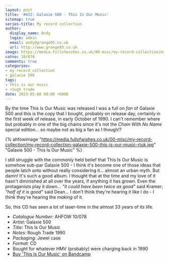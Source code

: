 ```yaml
---
layout: post
title: '#032: Galaxie 500 - This Is Our Music'
sitemap: true
series-title: My record collection 
author:
  display_name: Andy
  login: admin
  email: andy@grange85.co.uk
  url: http://www.grange85.co.uk
image: https://media.fullofwishes.co.uk/00-misc/my-record-collection/my-record-collection-galaxie-500-this-is-our-music-rtuk.jpg
catno: 10/078
comments: true
categories:
- my record collection
- galaxie 500
tags:
- this is our music
- rough trade
date: 2023-05-08 00:00 +0000
---
```

By the time This Is Our Music was released I was a full on _fan_ of Galaxie 500 and this is the copy that I bought, probably on release day, certainly in the first week of release, in early October of 1990. I can't remember where but probably in one of the big chains since it's not the _Chain With No Name_ special edition... so maybe not as big a fan as I though!?

{% ahfowimage "https://media.fullofwishes.co.uk/00-misc/my-record-collection/my-record-collection-galaxie-500-this-is-our-music-rtuk.jpg" "Galaxie 500 - This Is Our Music" %}

I still struggle with the commonly held belief that This Is Our Music is somehow sub-par Galaxie 500 - I think it's become one of those ideas that people latch onto without really considering it... almost an urban myth. But damn! It's such a good album. I thought that at the time and my love of it hasn't diminished at all over the years, if anything it has grown. Even the protaganists play it down... _"it could have been twice as good"_ said Kramer; _"half of it is good"_ said Dean... I don't think they're hearing it like I do - I think they're hearing the _making_ of it.

So, this CD has seen a lot of laser-time in the almost 33 years of its life.

 - *Catalogue Number:* AHFOW 10/078
 - *Artist:* Galaxie 500
 - *Title:* This Is Our Music
 - *Notes:* Rough Trade 1990
 - *Packaging:* Jewel case
 - *Format:* CD
 - Bought for whatever HMV (probably) were charging back in 1990
 - [Buy 'This Is Our Music' on Bandcamp](https://galaxie500.bandcamp.com/album/this-is-our-music)

